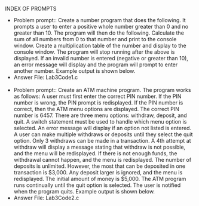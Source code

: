 INDEX OF PROMPTS
- Problem prompt:: Create a number program that does the following. It prompts a user to enter a positive whole number greater than 0 and no greater than 10. The program will then do the following. Calculate the sum of all numbers from 0 to that number and print to the console window. Create a multiplication table of the number and display to the console window. The program will stop running after the above is displayed. If an invalid number is entered (negative or greater than 10), an error message will display and the program will prompt to enter another number. Example output is shown below.
- Answer File: Lab3Code1.c
<br/><br/>
- Problem prompt:: Create an ATM machine program. The program works as follows: A user must first enter the correct PIN number. If the PIN number is wrong, the PIN prompt is redisplayed. If the PIN number is correct, then the ATM menu options are displayed. The correct PIN number is 6457. There are three menu options: withdraw, deposit, and quit. A switch statement must be used to handle which menu option is selected. An error message will display if an option not listed is entered. A user can make multiple withdraws or deposits until they select the quit option. Only 3 withdraws can be made in a transaction. A 4th attempt at withdraw will display a message stating that withdraw is not possible, and the menu will be redisplayed. If there is not enough funds, the withdrawal cannot happen, and the menu is redisplayed. The number of deposits is unlimited. However, the most that can be deposited in one transaction is $3,000. Any deposit larger is ignored, and the menu is redisplayed. The initial amount of money is $5,000. The ATM program runs continually until the quit option is selected. The user is notified when the program quits. Example output is shown below.
- Answer File: Lab3Code2.c
<br/><br/>
